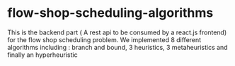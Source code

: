 # flow-shop-scheduling-algorithms

This is the backend part ( A rest api to be consumed by a react.js frontend) for the flow shop scheduling problem. We implemented 8 different algorithms including  : branch and bound, 3 heuristics, 3 metaheuristics and finally an hyperheuristic
